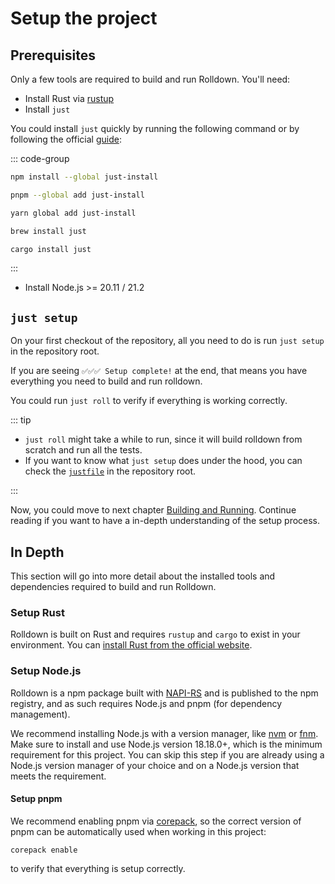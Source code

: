 # Setup the project

## Prerequisites

Only a few tools are required to build and run Rolldown. You'll need:

- Install Rust via [rustup](https://www.rust-lang.org/tools/install)
- Install `just`

You could install `just` quickly by running the following command or by following the official [guide](https://github.com/casey/just?tab=readme-ov-file#installation):

::: code-group

```sh [Npm]
npm install --global just-install
```

```sh [Pnpm]
pnpm --global add just-install
```

```sh [Yarn]
yarn global add just-install
```

```sh [Homebrew]
brew install just
```

```sh [Cargo]
cargo install just
```

:::

- Install Node.js >= 20.11 / 21.2

## `just setup`

On your first checkout of the repository, all you need to do is run `just setup` in the repository root.

If you are seeing `✅✅✅ Setup complete!` at the end, that means you have everything you need to build and run rolldown.

You could run `just roll` to verify if everything is working correctly.

::: tip

- `just roll` might take a while to run, since it will build rolldown from scratch and run all the tests.
- If you want to know what `just setup` does under the hood, you can check the [`justfile`](https://github.com/rolldown/rolldown/blob/main/justfile) in the repository root.

:::

Now, you could move to next chapter [Building and Running](./building-and-running.md). Continue reading if you want to have a in-depth understanding of the setup process.

## In Depth

This section will go into more detail about the installed tools and dependencies required to build and run Rolldown.

### Setup Rust

Rolldown is built on Rust and requires `rustup` and `cargo` to exist in your environment. You can
[install Rust from the official website](https://www.rust-lang.org/tools/install).

### Setup Node.js

Rolldown is a npm package built with [NAPI-RS](https://napi.rs/) and is published to the npm registry, and as such requires Node.js and pnpm (for dependency management).

We recommend installing Node.js with a version manager, like [nvm](https://github.com/nvm-sh/nvm) or [fnm](https://github.com/Schniz/fnm). Make sure to install and use Node.js version 18.18.0+, which is the minimum requirement for this project. You can skip this step if you are already using a Node.js version manager of your choice and on a Node.js version that meets the requirement.

#### Setup pnpm

We recommend enabling pnpm via [corepack](https://nodejs.org/api/corepack.html), so the correct version of pnpm can be automatically used when working in this project:

```shell
corepack enable
```

to verify that everything is setup correctly.
